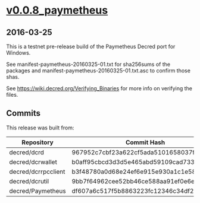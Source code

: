 # [v0.0.8_paymetheus](https://github.com/decred/decred-binaries/releases/tag/v0.0.8_paymetheus)

## 2016-03-25

This is a testnet pre-release build of the Paymetheus Decred port for Windows.

See manifest-paymetheus-20160325-01.txt for sha256sums of the packages and
manifest-paymetheus-20160325-01.txt.asc to confirm those shas.

See https://wiki.decred.org/Verifying_Binaries for more info on
verifying the files.

## Commits

This release was built from:

| Repository | Commit Hash |
| --- | ---- |
| decred/dcrd | 967952c7cbf23a622cf5ada5101658037f827a2f |
| decred/dcrwallet | b0aff95cbcd3d3d5e465abd59109cad733308d28 |
| decred/dcrrpcclient | b3f48780a0d68e24ef6e915e930a1c1e58b69810 |
| decred/dcrutil | 9bb7f64962cee52bb46ce588aa91ef0e6e7bb1a9 |
| decred/Paymetheus | df607a6c517f5b8863223fc12346c34df2d16266 |
